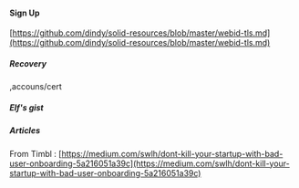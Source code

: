 #### **Sign Up**

[https://github.com/dindy/solid-resources/blob/master/webid-tls.md](https://github.com/dindy/solid-resources/blob/master/webid-tls.md)

##### Recovery

,accouns/cert

##### Elf's gist

##### Articles

From Timbl : [https://medium.com/swlh/dont-kill-your-startup-with-bad-user-onboarding-5a216051a39c](https://medium.com/swlh/dont-kill-your-startup-with-bad-user-onboarding-5a216051a39c)

